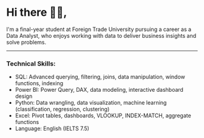 # Hi there :wave::wave:, 
I'm a final-year student at Foreign Trade University pursuing a career as a Data Analyst, who enjoys working with data to deliver business insights and solve problems.
***
### Technical Skills:

* SQL: Advanced querying, filtering, joins, data manipulation, window functions, indexing
* Power BI: Power Query, DAX, data modeling, interactive dashboard design
* Python: Data wrangling, data visualization, machine learning (classification, regression, clustering)
* Excel: Pivot tables, dashboards, VLOOKUP, INDEX-MATCH, aggregate functions
* Language: English (IELTS 7.5)
